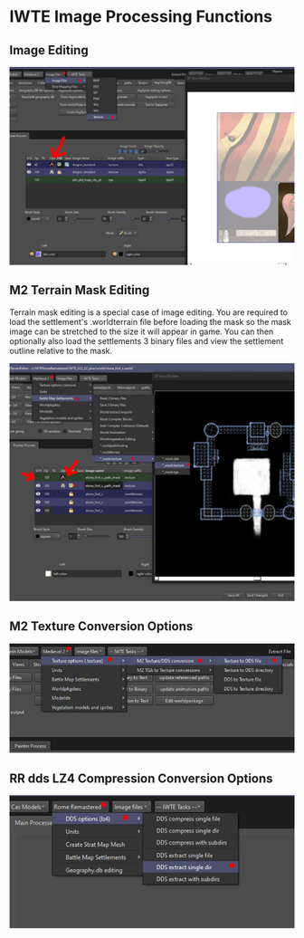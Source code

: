 # IWTE Image Processing Functions

## Image Editing

![image](../IWTEgithub_images/Image-editing.jpg)

## M2 Terrain Mask Editing

Terrain mask editing is a special case of image editing.  You are required to load the settlement's .worldterrain file before loading the mask so the mask image can be stretched to the size it will appear in game.  You can then optionally also load the settlements 3 binary files and view the settlement outline relative to the mask.

![image](../IWTEgithub_images/M2_terrain_mask_editing.jpg)

## M2 Texture Conversion Options

![image](../IWTEgithub_images/M2-texture-options.jpg)

## RR dds LZ4 Compression Conversion Options

![image](../IWTEgithub_images/RR-dds-lz4-compression.jpg)
